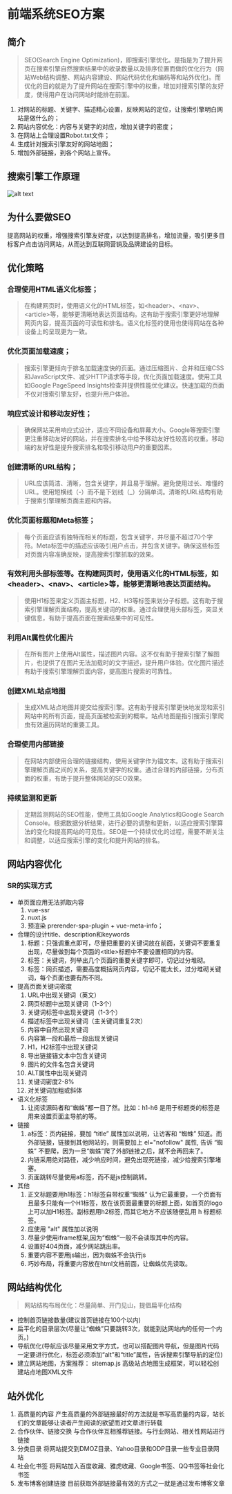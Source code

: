 <!--
 * @Author: xx1czj 306205161@qq.com
 * @Date: 2024-03-26 11:52:11
 * @LastEditors: xx1czj 306205161@qq.com
 * @LastEditTime: 2024-03-26 12:11:36
 * @FilePath: /ReviewNotes/md/seo.md
 * @Description: 这是默认设置,请设置`customMade`, 打开koroFileHeader查看配置 进行设置: https://github.com/OBKoro1/koro1FileHeader/wiki/%E9%85%8D%E7%BD%AE
-->
# 前端系统SEO方案
## 简介
> SEO(Search Engine Optimization)，即搜索引擎优化。是指是为了提升网页在搜索引擎自然搜索结果中的收录数量以及排序位置而做的优化行为（网站Web结构调整、网站内容建设、网站代码优化和编码等和站外优化)。而优化的目的就是为了提升网站在搜索引擎中的权重，增加对搜索引擎的友好度，使得用户在访问网站时能排在前面。

1. 对网站的标题、关键字、描述精心设置，反映网站的定位，让搜索引擎明白网站是做什么的；
2. 网站内容优化：内容与关键字的对应，增加关键字的密度；
3. 在网站上合理设置Robot.txt文件；
4. 生成针对搜索引擎友好的网站地图；
5. 增加外部链接，到各个网站上宣传。

## 搜索引擎工作原理
![alt text](imgs/wornengine.png)

## 为什么要做SEO
提高网站的权重，增强搜索引擎友好度，以达到提高排名，增加流量，吸引更多目标客户点击访问网站，从而达到互联网营销及品牌建设的目标。


## 优化策略
### 合理使用HTML语义化标签；
> 在构建网页时，使用语义化的HTML标签，如\<header>、\<nav>、\<article>等，能够更清晰地表达页面结构。这有助于搜索引擎更好地理解网页内容，提高页面的可读性和排名。语义化标签的使用也使得网站在各种设备上的呈现更为一致。
### 优化页面加载速度；
> 搜索引擎更倾向于排名加载速度快的页面。通过压缩图片、合并和压缩CSS和JavaScript文件、减少HTTP请求等手段，优化页面加载速度。使用工具如Google PageSpeed Insights检查并提供性能优化建议。快速加载的页面不仅对搜索引擎友好，也提升用户体验。
### 响应式设计和移动友好性；
> 确保网站采用响应式设计，适应不同设备和屏幕大小。Google等搜索引擎更注重移动友好的网站，并在搜索排名中给予移动友好性较高的权重。移动端的友好性是提升搜索排名和吸引移动用户的重要因素。
### 创建清晰的URL结构；
> URL应该简洁、清晰，包含关键字，并且易于理解。避免使用过长、难懂的URL。使用短横线（-）而不是下划线（_）分隔单词。清晰的URL结构有助于搜索引擎理解页面主题和内容。
### 优化页面标题和Meta标签；
> 每个页面应该有独特而相关的标题，包含关键字，并尽量不超过70个字符。Meta标签中的描述应该吸引用户点击，并包含关键字。确保这些标签对页面内容准确反映，提高搜索引擎抓取的效果。
### 有效利用头部标签等。在构建网页时，使用语义化的HTML标签，如\<header>、\<nav>、\<article>等，能够更清晰地表达页面结构。
> 使用H1标签来定义页面主标题，H2、H3等标签来划分子标题。这有助于搜索引擎理解页面结构，提高关键词的权重。通过合理使用头部标签，突显关键信息，有助于提高页面在搜索结果中的可见性。
### 利用Alt属性优化图片
> 在所有图片上使用Alt属性，描述图片内容。这不仅有助于搜索引擎了解图片，也提供了在图片无法加载时的文字描述，提升用户体验。优化图片描述有助于搜索引擎理解页面内容，提高图片搜索的可靠性。
### 创建XML站点地图
> 生成XML站点地图并提交给搜索引擎。这有助于搜索引擎更快地发现和索引网站中的所有页面，提高页面被检索到的概率。站点地图是指引搜索引擎爬虫有效遍历网站的重要工具。
### 合理使用内部链接
> 在网站内部使用合理的链接结构，使用关键字作为锚文本。这有助于搜索引擎理解页面之间的关系，提高关键字的权重。通过合理的内部链接，分布页面的权重，有助于提升整体网站的SEO效果。
### 持续监测和更新
> 定期监测网站的SEO性能，使用工具如Google Analytics和Google Search Console。根据数据分析结果，进行必要的调整和更新，以适应搜索引擎算法的变化和提高网站的可见性。SEO是一个持续优化的过程，需要不断关注和调整，以适应搜索引擎的变化和提升网站的排名。
## 网站内容优化
### SR的实现方式
- 单页面应用无法抓取内容
  1. vue-ssr
  2. nuxt.js
  3. 预渲染 prerender-spa-plugin + vue-meta-info；
- 合理的设计title、description和keywords
  1. 标题：只强调重点即可，尽量把重要的关键词放在前面，关键词不要重复出现，尽量做到每个页面的\<title>标题中不要设置相同的内容。
  2. 标签：关键词，列举出几个页面的重要关键字即可，切记过分堆砌。
  3. 标签：网页描述，需要高度概括网页内容，切记不能太长，过分堆砌关键词，每个页面也要有所不同。
- 提高页面关键词密度
  1. URL中出现关键词（英文）
  2. 网页标题中出现关键词（1-3个）
  3. 关键词标签中出现关键词（1-3个）
  4. 描述标签中出现关键词（主关键词重复2次）
  5. 内容中自然出现关键词
  6. 内容第一段和最后一段出现关键词
  7. H1，H2标签中出现关键词
  8. 导出链接锚文本中包含关键词
  9. 图片的文件名包含关键词
  10. ALT属性中出现关键词
  11. 关键词密度2-8%
  12. 对关键词加粗或斜体
- 语义化标签
  1. 让阅读源码者和“蜘蛛”都一目了然。比如：h1-h6 是用于标题类的标签是用来设置页面主导航的等。
- 链接
  1. a标签：页内链接，要加 “title” 属性加以说明，让访客和 “蜘蛛” 知道。而外部链接，链接到其他网站的，则需要加上 el="nofollow" 属性, 告诉 “蜘蛛” 不要爬，因为一旦“蜘蛛”爬了外部链接之后，就不会再回来了。
  2. 内链采用绝对路径，减少响应时间，避免出现死链接，减少给搜索引擎堵塞。
  3. 页面跳转尽量使用a标签，而不是js控制跳转。
- 其他
  1. 正文标题要用h1标签：h1标签自带权重“蜘蛛” 认为它最重要，一个页面有且最多只能有一个H1标签，放在该页面最重要的标题上面，如首页的logo上可以加H1标签。副标题用h2标签, 而其它地方不应该随便乱用 h 标题标签。
  2. 应使用 "alt" 属性加以说明
  3. 尽量少使用iframe框架,因为“蜘蛛”一般不会读取其中的内容。
  4. 设置好404页面，减少网站跳出率。
  5. 重要内容不要用js输出，因为蜘蛛不会执行js
  6. 巧妙布局，将重要内容放在html文档前面，让蜘蛛优先读取。
## 网站结构优化
> 网站结构布局优化：尽量简单、开门见山，提倡扁平化结构
- 控制首页链接数量(建议首页链接在100个以内)
- 扁平化的目录层次(尽量让“蜘蛛”只要跳转3次，就能到达网站内的任何一个内页。)
- 导航优化(导航应该尽量采用文字方式，也可以搭配图片导航，但是图片代码一定要进行优化，标签必须添加“alt”和“title”属性，告诉搜索引擎导航的定位)
- 建立网站地图，方案推荐： sitemap.js 高级站点地图生成框架，可以轻松创建站点地图XML文件

## 站外优化
  1. 高质量的内容
  产生高质量的外部链接最好的方法就是书写高质量的内容，站长们的文章能够让读者产生阅读的欲望而对文章进行转载
  2. 合作伙伴、链接交换
  与合作伙伴互相推荐链接。与行业网站、相关性网站进行链接
  3. 分类目录
  将网站提交到DMOZ目录、Yahoo目录和ODP目录一些专业目录网站
  4. 社会化书签
  将网站加入百度收藏、雅虎收藏、Google书签、QQ书签等社会化书签
  5. 发布博客创建链接
  目前获取外部链接最有效的方式之一就是通过发布博客文章
